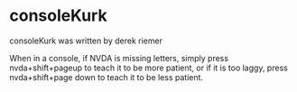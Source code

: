 # consoleKurk #

consoleKurk was written by derek riemer

When in a console, if NVDA is missing letters, simply press nvda+shift+pageup to teach it to be more patient, or if it is too laggy, press nvda+shift+page down to teach it to be less patient.